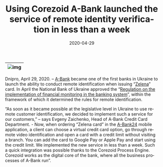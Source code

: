 ﻿---
date: '2020-04-29'
url: 'a-bank-corezoid-identity-verification'
next: 'a-bank-corezoid'
title: 'Using Corezoid A-Bank launched the service of remote identity verification in less than a week'
description: '“We implemented the new service in less than a week. Such a quick integration was possible thanks to the Corezoid Process Engine. Corezoid works as the digital core of the bank, where all the business processes of A-Bank run”.'
image: '/images/a-bank-corezoid-identity-verification.png'
category:
    - 'Use cases'
subcategory:
	- 'Enterprise'
tags:
    - 'bank'
    - 'fintech'
    - 'abank'
    - 'card'
    - 'remote'
    - 'identitify'
    - 'digital'
    - 'core'
    - 'corezoid'
lang: 'en'
---

| ![img](../images/a-bank-identify-en.png) |
| :---: |


Dnipro, April 29, 2020. – [A-Bank](https://a-bank.com.ua/) became one of the first banks in Ukraine to launch the ability to conduct remote identification when issuing “[Zelena](https://zelena.a-bank.com.ua/)” card. In April the National Bank of Ukraine approved the “[Regulation on the implementation of financial monitoring in the banking system](https://zakon.rada.gov.ua/laws/show/1702-18)”, within the framework of which it determined the rules for remote identification.
  

“As soon as it became possible at the legislative level in Ukraine to use remote customer identification, we decided to implement such a service for our customers,” – says Evgeny Zaichenko, Head of A-Bank Credit Card Department. - Now, when ordering “Zelena card” in the [A-Bank24](https://l.facebook.com/l.php?u=https%3A%2F%2Fa-bank.com.ua%2F24%3Ffbclid%3DIwAR0m2IoLVTzIb3AI6q1rlKAoWz5BpysxzkdIePpkzuj68Jkc5r4tcz8hhjg&h=AT3SBNwflGgOoFH0F2OwbxncK_S9yc7mXWWRUWd1o0-P-XPKPN4ZNQYUmiEZiUSb63CeDuz8phit4rj7WIBRbm2isIoM46z954DX2Y4fUWv7b0nboaAgup0Cv2to4Wgvo7SvgemGxh44-xkxNxALHz_-i948S0LnVDWf0LIQtMxHZYnWmiD0nxr254ZJnKwV8Wm_xmgkEOWzaw89eufBOgJ4hjucthkmtFP9NP6qG-CivDCVWNhV6XJmOQ0Yl9IcRs-qGhKfNcq7t8I4vrsIjfupT4VyCv9iDb-tTq7kp8mcnpeMotYtuZ3unDMbzCgzToqaC7bqN2CI1-QF4TBG8FVtJzGsCk_MBVrL469jXg8GD_oI3jB4rnkhJ5hl3B-96sHVnlXxrJXsxmMnL1dLhJFLcasLknvrN1kQd0aECfLEhvMW6cedmszdnvtGnaj2b6WbCc4hirGx-VSFux1rAPO9aZ9SWtUc-uqQoC16lg7b6yCG6C-5SbZAdNOT9Bi5XTO6APa_sk1x7fyfQmy-zWqaVd43fHqWzI0uRxPKY-aG2SQh5M15F-VkA6HM6X7OhfVWnQJuZwsJhVd3GNvyhVA-ZjKaGwxGAKDW2VyyZJNtO19MMomzwVYbR05MMEc3E32N_Weu) mobile application, a client can choose a virtual credit card option, go through remote video identification and open a card with a credit limit without visiting a branch. You can add the card to Google Pay or Apple Pay and start using the credit limit. We implemented the new service in less than a week. Such a quick integration was possible thanks to the Corezoid Process Engine. Corezoid works as the digital core of the bank, where all the business processes of A-Bank run”.
